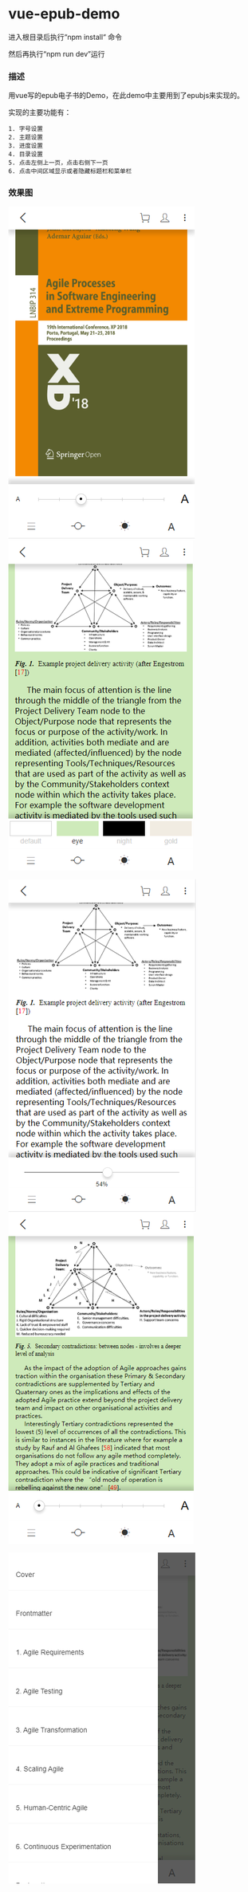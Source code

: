# vue-epub-demo
进入根目录后执行“npm install“ 命令

然后再执行“npm run dev”运行

### 描述

用vue写的epub电子书的Demo，在此demo中主要用到了epubjs来实现的。

实现的主要功能有：

 	1. 字号设置
 	2. 主题设置
 	3. 进度设置
 	4. 目录设置
 	5. 点击左侧上一页，点击右侧下一页
 	6. 点击中间区域显示或者隐藏标题栏和菜单栏

### 效果图

![settingFontSize](https://github.com/lipengchao/vue-epub-demo/raw/master/static/settingFontSize.png)![settingTheme](README.assets/settingTheme.png)

![settingProgress](README.assets/settingProgress.png)![settingFongtSize](https://github.com/lipengchao/vue-epub-demo/raw/master/static/settingFongtSize.png)

![settingML](https://github.com/lipengchao/vue-epub-demo/raw/master/static/settingML.png)

